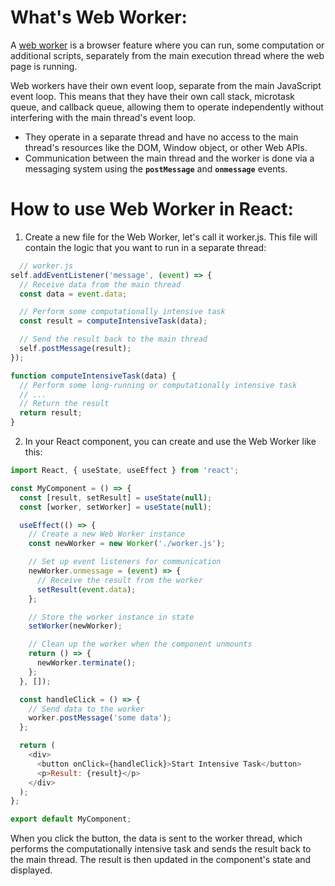 # What's Web Worker: 
A [web worker](https://developer.mozilla.org/en-US/docs/Web/API/Web_Workers_API/Using_web_workers) is a browser feature where you can run, some computation or additional scripts, separately from the main execution thread where the web page is running.

Web workers have their own event loop, separate from the main JavaScript event loop. This means that they have their own call stack, microtask queue, and callback queue, allowing them to operate independently without interfering with the main thread's event loop.  

- They operate in a separate thread and have no access to the main thread's resources like the DOM, Window object, or other Web APIs.
- Communication between the main thread and the worker is done via a messaging system using the __`postMessage`__ and __`onmessage`__ events.

# How to use Web Worker in React: 

 1. Create a new file for the Web Worker, let's call it worker.js. This file will contain the logic that you want to run in a separate thread:
```javascript
  // worker.js
self.addEventListener('message', (event) => {
  // Receive data from the main thread
  const data = event.data;

  // Perform some computationally intensive task
  const result = computeIntensiveTask(data);

  // Send the result back to the main thread
  self.postMessage(result);
});

function computeIntensiveTask(data) {
  // Perform some long-running or computationally intensive task
  // ...
  // Return the result
  return result;
}

   ```
2. In your React component, you can create and use the Web Worker like this:

```javascript
import React, { useState, useEffect } from 'react';

const MyComponent = () => {
  const [result, setResult] = useState(null);
  const [worker, setWorker] = useState(null);

  useEffect(() => {
    // Create a new Web Worker instance
    const newWorker = new Worker('./worker.js');

    // Set up event listeners for communication
    newWorker.onmessage = (event) => {
      // Receive the result from the worker
      setResult(event.data);
    };

    // Store the worker instance in state
    setWorker(newWorker);

    // Clean up the worker when the component unmounts
    return () => {
      newWorker.terminate();
    };
  }, []);

  const handleClick = () => {
    // Send data to the worker
    worker.postMessage('some data');
  };

  return (
    <div>
      <button onClick={handleClick}>Start Intensive Task</button>
      <p>Result: {result}</p>
    </div>
  );
};

export default MyComponent;

```
When you click the button, the data is sent to the worker thread, which performs the computationally intensive task and sends the result back to the main thread. The result is then updated in the component's state and displayed.
